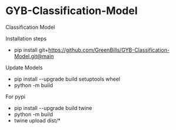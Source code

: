 # GYB-Classification-Model
Classification Model

Installation steps
- pip install git+https://github.com/GreenBills/GYB-Classification-Model.git@main

Update Models
- pip install --upgrade build setuptools wheel
- python -m build

For pypi
- pip install --upgrade build twine
- python -m build
- twine upload dist/*
